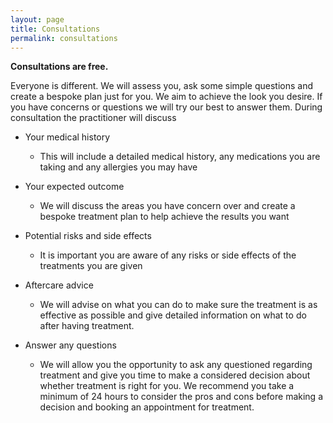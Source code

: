 ```yaml
---
layout: page
title: Consultations
permalink: consultations
---
```


**Consultations are free.**

Everyone is different. We will assess you, ask some simple questions and create a bespoke plan just
for you. We aim to achieve the look you desire.
If you have concerns or questions we will try our best to answer them.
During consultation the practitioner will discuss
- Your medical history
	- This will include a detailed medical history, any medications you are taking and any
allergies you may have
- Your expected outcome
	- We will discuss the areas you have concern over and create a bespoke treatment
plan to help achieve the results you want

- Potential risks and side effects
	- It is important you are aware of any risks or side effects of the treatments you are
given
- Aftercare advice
	- We will advise on what you can do to make sure the treatment is as effective as
possible and give detailed information on what to do after having treatment.

- Answer any questions

	- We will allow you the opportunity to ask any questioned regarding treatment and give
you time to make a considered decision about whether treatment is right for you. We
recommend you take a minimum of 24 hours to consider the pros and cons before
making a decision and booking an appointment for treatment.
